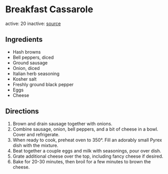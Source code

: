 # Breakfast Cassarole
active: 20
inactive: 
[source](https://www.spendwithpennies.com/hashbrown-breakfast-casserole/)
## Ingredients
* Hash browns
* Bell peppers, diced
* Ground sausage
* Onion, diced
* Italian herb seasoning
* Kosher salt
* Freshly ground black pepper
* Eggs
* Cheese
## Directions
1. Brown and drain sausage together with onions.
2. Combine sausage, onion, bell peppers, and a bit of cheese in a bowl. Cover and refrigerate.
3. When ready to cook, preheat oven to 350°. Fill an adorably small Pyrex dish with the mixture.
4. Beat together a couple eggs and milk with seasonings, pour over dish.
5. Grate additional cheese over the top, including fancy cheese if desired.
6. Bake for 20-30 minutes, then broil for a few minutes to brown the cheese.
